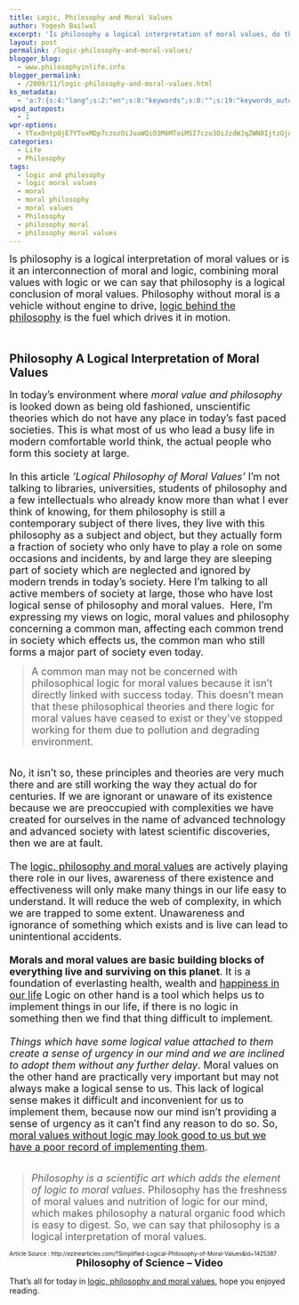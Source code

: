 ```yaml
---
title: Logic, Philosophy and Moral Values
author: Yogesh Bailwal
excerpt: 'Is philosophy a logical interpretation of moral values, do they make any sense today or these are just traditional theories which are used in text books today. '
layout: post
permalink: /logic-philosophy-and-moral-values/
blogger_blog:
  - www.philosophyinlife.info
blogger_permalink:
  - /2009/11/logic-philosophy-and-moral-values.html
ks_metadata:
  - 'a:7:{s:4:"lang";s:2:"en";s:8:"keywords";s:0:"";s:19:"keywords_autoupdate";s:1:"0";s:11:"description";s:0:"";s:22:"description_autoupdate";s:1:"0";s:5:"title";s:0:"";s:6:"robots";s:12:"index,follow";}'
wpsd_autopost:
  - 1
wpr-options:
  - YToxOntpOjE7YToxMDp7czozOiJuaWQiO3M6MToiMSI7czo3OiJzdWJqZWN0IjtzOjA6IiI7czo4OiJ0ZXh0Ym9keSI7czowOiIiO3M6ODoiaHRtbGJvZHkiO3M6MDoiIjtzOjc6ImRpc2FibGUiO2k6MDtzOjE1OiJub2N1c3RvbWl6YXRpb24iO2k6MTtzOjEyOiJub3Bvc3RzZXJpZXMiO2k6MTtzOjEwOiJodG1sZW5hYmxlIjtpOjE7czoxMjoiYXR0YWNoaW1hZ2VzIjtpOjE7czoyMToic2tpcGFjdGl2ZXN1YnNjcmliZXJzIjtpOjA7fX0=
categories:
  - Life
  - Philosophy
tags:
  - logic and philosophy
  - logic moral values
  - moral
  - moral philosophy
  - moral values
  - Philosophy
  - philosophy moral
  - philosophy moral values
---
```

<div>
  <span style="font-size: large;">Is philosophy is a logical interpretation of moral values or is it an interconnection of moral and logic, combining moral values with logic or we can say that philosophy is a logical conclusion of moral values. Philosophy without moral is a vehicle without engine to drive, <a href="http://www.philosophyinlife.info/23/logic-and-philosophy.htm" target="_self">logic behind the philosophy</a> is the fuel which drives it in motion.</span>
</div>

<div>
  <span style="font-size: large;"><br /> </span>
</div>

## Philosophy A Logical Interpretation of Moral Values

<div>
  <span style="font-size: large;">In today&#8217;s environment where <em>moral value and philosophy</em> is looked down as being old fashioned, unscientific theories which do not have any place in today&#8217;s fast paced societies. This is what most of us who lead a busy life in modern comfortable world think, the actual people who form this society at large. </span>
</div>

<div>
  <span style="font-size: large;"><br /> </span>
</div>

<div>
  <span style="font-size: large;">In this article <em>&#8216;Logical Philosophy of Moral Values&#8217;</em> I&#8217;m not talking to libraries, universities, students of philosophy and a few intellectuals who already know more than what I ever think of knowing, for them philosophy is still a contemporary subject of there lives, they live with this philosophy as a subject and object, but they actually form a fraction of society who only have to play a role on some occasions and incidents, by and large they are sleeping part of society which are neglected and ignored by modern trends in today&#8217;s society. Here I&#8217;m talking to all active members of society at large, those who have lost logical sense of philosophy and moral values.  Here, I&#8217;m expressing my views on logic, moral values and philosophy concerning a common man, affecting each common trend in society which effects us, the common man who still forms a major part of society even today.</span>
</div>

> <div>
>   <span style="font-size: large;">A common man may not be concerned with philosophical logic for moral values because it isn&#8217;t directly linked with success today. This doesn&#8217;t mean that these philosophical theories and there logic for moral values have ceased to exist or they&#8217;ve stopped working for them due to pollution and degrading environment. </span>
> </div>

<div>
  <span style="font-size: large;"><br /> </span>
</div>

<div>
  <span style="font-size: large;">No, it isn&#8217;t so, these principles and theories are very much there and are still working the way they actual do for centuries. If we are ignorant or unaware of its existence because we are preoccupied with complexities we have created for ourselves in the name of advanced technology and advanced society with latest scientific discoveries, then we are at fault. </span>
</div>

<div>
  <span style="font-size: large;"><br /> </span>
</div>

<div>
  <span style="font-size: large;">The <a href="http://www.philosophyinlife.info/can-philosophy-exist-without-logic/" target="_self">logic, philosophy and moral values</a> are actively playing there role in our lives, awareness of there existence and effectiveness will only make many things in our life easy to understand. It will reduce the web of complexity, in which we are trapped to some extent. Unawareness and ignorance of something which exists and is live can lead to unintentional accidents.</span>
</div>

<div>
  <span style="font-size: large;"><br /> </span>
</div>

<div>
  <span style="font-size: large;"><strong>Morals and moral values are basic building blocks of everything live and surviving on this planet</strong>. It is a foundation of everlasting health, wealth and <a href="http://www.philosophyinlife.info/happiness-is-a-decision/" target="_self">happiness in our life</a> Logic on other hand is a tool which helps us to implement things in our life, if there is no logic in something then we find that thing difficult to implement. </span>
</div>

<div>
  <span style="font-size: large;"><br /> </span>
</div>

<div>
  <span style="font-size: large;"><em>Things which have some logical value attached to them create a sense of urgency in our mind and we are inclined to adopt them without any further delay</em>. Moral values on the other hand are practically very important but may not always make a logical sense to us. This lack of logical sense makes it difficult and inconvenient for us to implement them, because now our mind isn&#8217;t providing a sense of urgency as it can&#8217;t find any reason to do so. So, <span style="text-decoration: underline;">moral values without logic may look good to us but we have a poor record of implementing them</span>.</span>
</div>

<div>
  <span style="font-size: large;"><br /> </span>
</div>

> <div>
>   <span style="font-size: large;"><em>Philosophy is a scientific art which adds the element of logic to moral values</em>. Philosophy has the freshness of moral values and nutrition of logic for our mind, which makes philosophy a natural organic food which is easy to digest. So, we can say that philosophy is a logical interpretation of moral values.</span>
> </div>

<div>
  <span style="font-size: x-small;">Article Source : http://ezinearticles.com/?Simplified-Logical-Philosophy-of-Moral-Values&id=1425387</span>
</div>

<div style="text-align: center;">
  <span style="font-size: large;"><strong>Philosophy of Science &#8211; Video</strong></span>
</div>

<p style="text-align: center;">
</p>

That&#8217;s all for today in <a href="http://www.philosophyinlife.info/logic-philosophy-and-moral-values/" target="_self">logic, philosophy and moral values</a>, hope you enjoyed reading.
